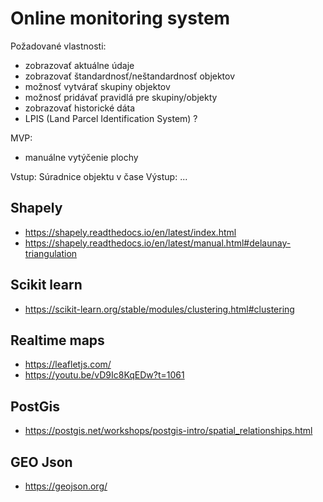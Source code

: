 
# Online monitoring system


Požadované vlastnosti:
- zobrazovať aktuálne údaje
- zobrazovať štandardnosť/neštandardnosť objektov
- možnosť vytvárať skupiny objektov
- možnosť pridávať pravidlá pre skupiny/objekty
- zobrazovať historické dáta
- LPIS (Land Parcel Identification System) ?


MVP:
- manuálne vytýčenie plochy

Vstup: Súradnice objektu v čase
Výstup: ...



## Shapely
- https://shapely.readthedocs.io/en/latest/index.html
- https://shapely.readthedocs.io/en/latest/manual.html#delaunay-triangulation


## Scikit learn
- https://scikit-learn.org/stable/modules/clustering.html#clustering


## Realtime maps
- https://leafletjs.com/
- https://youtu.be/vD9Ic8KqEDw?t=1061


## PostGis
- https://postgis.net/workshops/postgis-intro/spatial_relationships.html

## GEO Json
- https://geojson.org/
